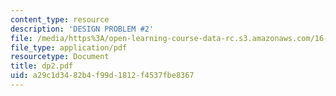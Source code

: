 ```yaml
---
content_type: resource
description: 'DESIGN PROBLEM #2'
file: /media/https%3A/open-learning-course-data-rc.s3.amazonaws.com/16-20-structural-mechanics-fall-2002/a29c1d3482b4f99d1812f4537fbe8367_dp2.pdf
file_type: application/pdf
resourcetype: Document
title: dp2.pdf
uid: a29c1d34-82b4-f99d-1812-f4537fbe8367
---
```


